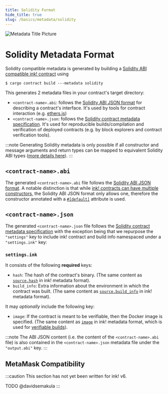 ```yaml
---
title: Solidity Format
hide_title: true
slug: /basics/metadata/solidity
---
```


![Metadata Title Picture](/img/title/solidity.svg)

# Solidity Metadata Format

Solidity compatible metadata is generated by building a [Solidity ABI compatible ink! contract][sol-compat] using 

```shell
$ cargo contract build ---metadata solidity
```

This generates 2 metadata files in your contract's target directory:
- `<contract-name>.abi`: follows the [Solidity ABI JSON format][sol-abi-json] for describing a contract's interface.
  It's used by tools for contract interaction (e.g. [ethers.js][ethers-js])
- `<contract-name>.json`: follows the [Solidity contract metadata specification][sol-metadata].
  It's used for reproducible builds/compilation and verification of deployed contracts 
  (e.g. by block explorers and contract verification tools).

:::note
Generating Solidity metadata is only possible if all constructor and message
arguments and return types can be mapped to equivalent Solidity ABI types
([more details here][sol-type-mapping]).
:::

[sol-compat]: ../../background/solidity-metamask-compat.md
[sol-abi-json]: https://docs.soliditylang.org/en/latest/abi-spec.html#json
[sol-metadata]: https://docs.soliditylang.org/en/latest/metadata.html
[ethers-js]: https://docs.ethers.org/
[sol-type-mapping]: ../../background/solidity-metamask-compat.md#rustink-to-solidity-abi-type-mapping

## `<contract-name>.abi`

The generated `<contract-name>.abi` file follows the [Solidity ABI JSON format][sol-abi-json].
A notable distinction is that while [ink! contracts can have multiple constructors][ink-ctor], 
the Solidity ABI JSON format only allows one, therefore the constructor annotated with
a [`#[default]`][ink-attr-default] attribute is used.

[ink-ctor]: ../../macros-attributes/constructor.md
[ink-attr-default]: ../../macros-attributes/default.md

## `<contract-name>.json`

The generated `<contract-name>.json` file follows the [Solidity contract metadata specification][sol-metadata]
with the exception being that we repurpose the `"settings"` key to include ink! contract and build info 
namespaced under a `"settings.ink"` key:

### `settings.ink`

It consists of the following **required** keys:

- `hash`: The hash of the contract's binary.
  (The same content as [`source.hash`][ink-meta-source] in ink! metadata format).
- `build_info`: Extra information about the environment in which the contract was built.
  (The same content as [`source.build_info`][ink-meta-source] in ink! metadata format).

[ink-meta-source]: ./ink-format.md#source

It may *optionally* include the following key:

- `image`: If the contract is meant to be verifiable, then the Docker image is specified.
  (The same content as [`image`][verifiable-build] in ink! metadata format,
  which is used for [verifiable builds][verifiable-build]).

[verifiable-build]: ../contract-verification.md#verifiable-build

:::note
The ABI JSON content (i.e. the content of the `<contract-name>.abi` file) is also contained
in the `<contract-name>.json` metadata file under the `"output.abi"` key.
:::

## MetaMask Compatibility

:::caution
This section has not yet been written for ink! v6.

TODO @davidsemakula
:::
